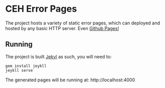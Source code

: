# CEH Error Pages

The project hosts a variety of static error pages, which can deployed and hosted by any basic HTTP server. Even [Github Pages!](http://nerc-ceh.github.io/iamerror)

## Running

The project is built [Jekyl](http://jekyllrb.com/) as such, you will need to:

    gem install jeykll
    jeykll serve

The generated pages will be running at: http://localhost:4000
